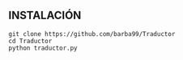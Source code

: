 ## INSTALACIÓN
```
git clone https://github.com/barba99/Traductor 
cd Traductor 
python traductor.py
```



